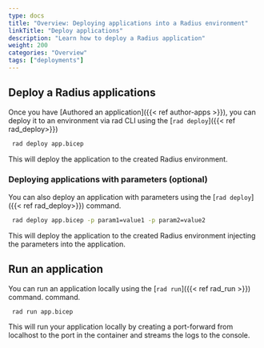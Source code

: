 ```yaml
---
type: docs
title: "Overview: Deploying applications into a Radius environment"
linkTitle: "Deploy applications"
description: "Learn how to deploy a Radius application"
weight: 200
categories: "Overview"
tags: ["deployments"]
---
```


## Deploy a Radius applications

Once you have [Authored an application]({{< ref author-apps >}}), you can deploy it to an environment via rad CLI using the [`rad deploy`]({{< ref rad_deploy>}})

```bash
 rad deploy app.bicep
 ```
 This will deploy the application to the created Radius environment.

### Deploying applications with parameters (optional)

You can also deploy an application with parameters using the [`rad deploy`]({{< ref rad_deploy>}}) command. 

```bash
 rad deploy app.bicep -p param1=value1 -p param2=value2
 ```

 This will deploy the application to the created Radius environment injecting the parameters into the application.


## Run an application

You can run an application locally using the [`rad run`]({{< ref rad_run >}}) command. command. 

```bash
 rad run app.bicep
 ```

 This will run your application locally by creating a port-forward from localhost to the port in the container and streams the logs to the console.
